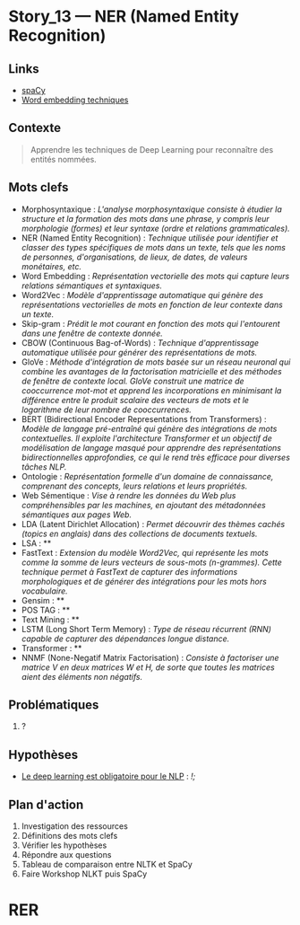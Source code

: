 <link rel="stylesheet" href="../../stylesheet.css">

# Story_13 — NER (Named Entity Recognition)

## Links
- [spaCy](https://course.spacy.io/fr/chapter4)
- [Word embedding techniques](https://dataaspirant.com/word-embedding-techniques-nlp/#t-1597685144197)

## Contexte
> Apprendre les techniques de Deep Learning pour reconnaître des entités nommées.

## Mots clefs
- <def-of>Morphosyntaxique</def-of> : *L'analyse morphosyntaxique consiste à étudier la structure et la formation des mots dans une phrase, y compris leur morphologie (formes) et leur syntaxe (ordre et relations grammaticales).*
- <def-of>NER (Named Entity Recognition)</def-of> : *Technique utilisée pour identifier et classer des types spécifiques de mots dans un texte, tels que les noms de personnes, d'organisations, de lieux, de dates, de valeurs monétaires, etc.*
- <def-of>Word Embedding</def-of> : *Représentation vectorielle des mots qui capture leurs relations sémantiques et syntaxiques.*
- <def-of>Word2Vec</def-of> : *Modèle d'apprentissage automatique qui génère des représentations vectorielles de mots en fonction de leur contexte dans un texte.*
- <def-of>Skip-gram</def-of> : *Prédit le mot courant en fonction des mots qui l'entourent dans une fenêtre de contexte donnée.*
- <def-of>CBOW (Continuous Bag-of-Words)</def-of> : *Technique d'apprentissage automatique utilisée pour générer des représentations de mots.*
- <def-of>GloVe</def-of> : *Méthode d'intégration de mots basée sur un réseau neuronal qui combine les avantages de la factorisation matricielle et des méthodes de fenêtre de contexte local. GloVe construit une matrice de cooccurrence mot-mot et apprend les incorporations en minimisant la différence entre le produit scalaire des vecteurs de mots et le logarithme de leur nombre de cooccurrences.*
- <def-of>BERT (Bidirectional Encoder Representations from Transformers)</def-of> : *Modèle de langage pré-entraîné qui génère des intégrations de mots contextuelles. Il exploite l'architecture Transformer et un objectif de modélisation de langage masqué pour apprendre des représentations bidirectionnelles approfondies, ce qui le rend très efficace pour diverses tâches NLP.*
- <def-of>Ontologie</def-of> : *Représentation formelle d'un domaine de connaissance, comprenant des concepts, leurs relations et leurs propriétés.*
- <def-of>Web Sémentique</def-of> : *Vise à rendre les données du Web plus compréhensibles par les machines, en ajoutant des métadonnées sémantiques aux pages Web.*
- <def-of>LDA (Latent Dirichlet Allocation)</def-of> : *Permet découvrir des thèmes cachés (topics en anglais) dans des collections de documents textuels.*
- <def-of>LSA</def-of> : **
- <def-of>FastText</def-of> : *Extension du modèle Word2Vec, qui représente les mots comme la somme de leurs vecteurs de sous-mots (n-grammes). Cette technique permet à FastText de capturer des informations morphologiques et de générer des intégrations pour les mots hors vocabulaire.*
- <def-of>Gensim</def-of> : **
- <def-of>POS TAG</def-of> : **
- <def-of>Text Mining</def-of> : **
- <def-of>LSTM (Long Short Term Memory)</def-of> : *Type de réseau récurrent (RNN) capable de capturer des dépendances longue distance.*
- <def-of>Transformer</def-of> : **
- <def-of>NNMF (None-Negatif Matrix Factorisation)</def-of> : *Consiste à factoriser une matrice V en deux matrices W et H, de sorte que toutes les matrices aient des éléments non négatifs.*

## Problématiques
1. ?

## Hypothèses
- <u>Le deep learning est obligatoire pour le NLP</u> <h-t/> : *!;*

## Plan d'action
1. Investigation des ressources 
1. Définitions des mots clefs 
1. Vérifier les hypothèses 
1. Répondre aux questions 
1. Tableau de comparaison entre NLTK et SpaCy 
1. Faire Workshop NLKT puis SpaCy 

# RER